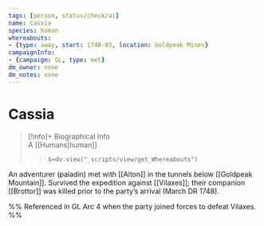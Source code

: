 ```yaml
---
tags: [person, status/check/ai]
name: Cassia
species: human
whereabouts:
- {type: away, start: 1748-03, location: Goldpeak Mines}
campaignInfo:
- {campaign: GL, type: met}
dm_owner: none
dm_notes: none
---
```

# Cassia
>[!info]+ Biographical Info  
> A [[Humans|human]]  
>> `$=dv.view("_scripts/view/get_Whereabouts")`

An adventurer (paladin) met with [[Alton]] in the tunnels below [[Goldpeak Mountain]]. Survived the expedition against [[Vilaxes]]; their companion [[Brottor]] was killed prior to the party’s arrival (March DR 1748).

%%
Referenced in GL Arc 4 when the party joined forces to defeat Vilaxes.
%%
